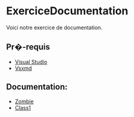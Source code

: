 # ExerciceDocumentation

Voici notre exercice de documentation.
	
## Pr�-requis

* [Visual Studio](https://visualstudio.microsoft.com/fr/vs/)
* [Vsxmd](Nuget)

## Documentation:

* [Zombie](ClassLibrary2/README.md)
* [Class1](ClassLibrary2/README.md)